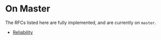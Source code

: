# On Master
The RFCs listed here are fully implemented, and are currently on `master`.

- [Reliability](./ALL/Network/Reliability.md)
